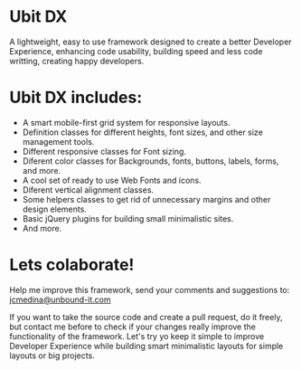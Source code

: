 # Ubit DX
A lightweight, easy to use framework designed to create a better Developer Experience, enhancing code usability, building speed and less code writting, creating happy developers.

# Ubit DX includes:
* A smart mobile-first grid system for responsive layouts.
* Definition classes for different heights, font sizes, and other size management tools.
* Different responsive classes for Font sizing.
* Diferent color classes for Backgrounds, fonts, buttons, labels, forms, and more.
* A cool set of ready to use Web Fonts and icons.
* Diferent vertical alignment classes.
* Some helpers classes to get rid of unnecessary margins and other design elements.
* Basic jQuery plugins for building small minimalistic sites.
* And more. 

# Lets colaborate!
Help me improve this framework, send your comments and suggestions to: jcmedina@unbound-it.com

If you want to take the source code and create a pull request, do it freely, but contact me before to check if your changes really improve the functionality of the framework. Let's try yo keep it simple to improve Developer Experience while building smart minimalistic layouts for simple layouts or big projects.
